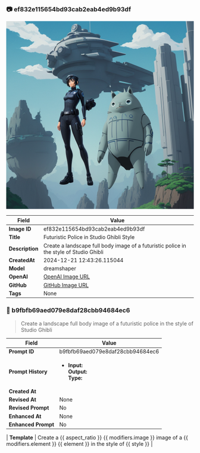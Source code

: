 

### 📷 ef832e115654bd93cab2eab4ed9b93df 


![data.id](./ef832e115654bd93cab2eab4ed9b93df.jpg)


| Field          | Value                                                                                                                     |
|----------------|---------------------------------------------------------------------------------------------------------------------------|
| **Image ID**             | ef832e115654bd93cab2eab4ed9b93df                                                                                                             |
| **Title**           | Futuristic Police in Studio Ghibli Style                                                                                                       |
| **Description**           | Create a landscape full body image of a futuristic police in the style of Studio Ghibli                                                                                                       |
| **CreatedAt**        | 2024-12-21 12:43:26.115044                                                                                                        |
| **Model**        | dreamshaper                                                                                                        |
| **OpenAI**         | [OpenAI Image URL](http://192.168.1.85:8081/generated-images/b642491725716.png)                                                                                |
| **GitHub**         | [GitHub Image URL](https://raw.githubusercontent.com/Caneta-Silva/GODZ/refs/heads/main/images/ef832e115654bd93cab2eab4ed9b93df/ef832e115654bd93cab2eab4ed9b93df.jpg)                                                                                |
| **Tags**       | None                                                                                                                   |

### 📜 b9fbfb69aed079e8daf28cbb94684ec6

> Create a landscape full body image of a futuristic police in the style of Studio Ghibli

| Field          | Value                                                                                                                                                                      |
|----------------|----------------------------------------------------------------------------------------------------------------------------------------------------------------------------|
| **Prompt ID**  | b9fbfb69aed079e8daf28cbb94684ec6                                                                                                                                                            |
| **Prompt History** | <ul><li>**Input:**  <br> **Output:**  <br> **Type:** </li></ul> |
| **Created At** |                                                                                                                                                    |
| **Revised At** | None                                                                                                                                                   |
| **Revised Prompt** | No                                                                                                                                                                      |
| **Enhanced At** | None                                                                                                                                                  |
| **Enhanced Prompt** | No                                                                                                                                                                    |

| **Template**   | Create a {{ aspect_ratio }} {{ modifiers.image }} image of a {{ modifiers.element }} {{ element }} in the style of {{ style }}                                                                                                                                           |


